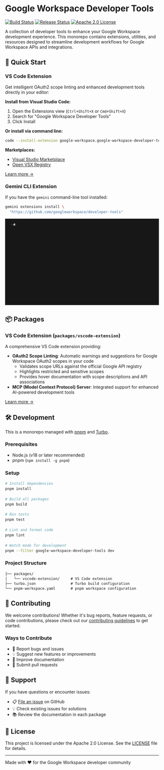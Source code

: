 # Google Workspace Developer Tools

[![Build Status](https://github.com/googleworkspace/developer-tools/actions/workflows/test.yml/badge.svg)](https://github.com/googleworkspace/developer-tools/actions/workflows/test.yml)
[![Release Status](https://github.com/googleworkspace/developer-tools/actions/workflows/release.yml/badge.svg)](https://github.com/googleworkspace/developer-tools/actions/workflows/release.yml)
[![Apache 2.0 License](https://img.shields.io/badge/License-Apache_2.0-blue.svg)](https://opensource.org/licenses/Apache-2.0)

A collection of developer tools to enhance your Google Workspace development experience. This monorepo contains extensions, utilities, and resources designed to streamline development workflows for Google Workspace APIs and integrations.

## 🚀 Quick Start

### VS Code Extension

Get intelligent OAuth2 scope linting and enhanced development tools directly in your editor:

**Install from Visual Studio Code:**

1. Open the Extensions view (`Ctrl+Shift+X` or `Cmd+Shift+X`)
2. Search for "Google Workspace Developer Tools"
3. Click Install

**Or install via command line:**

```sh
code --install-extension google-workspace.google-workspace-developer-tools
```

**Marketplaces:**

- [Visual Studio Marketplace](https://marketplace.visualstudio.com/items?itemName=google-workspace.google-workspace-developer-tools)
- [Open VSX Registry](https://open-vsx.org/extension/google-workspace/google-workspace-developer-tools)

[Learn more →](./packages/vscode-extension)

### Gemini CLI Extension

If you have the `gemini` command-line tool installed:

```sh
gemini extensions install \
  "https://github.com/googleworkspace/developer-tools"
```

![Extension Demo](https://raw.githubusercontent.com/googleworkspace/developer-tools/refs/heads/main/docs/gemini.gif)

## 📦 Packages

### VS Code Extension (`packages/vscode-extension`)

A comprehensive VS Code extension providing:

- **OAuth2 Scope Linting**: Automatic warnings and suggestions for Google Workspace OAuth2 scopes in your code
  - Validates scope URLs against the official Google API registry
  - Highlights restricted and sensitive scopes
  - Provides hover documentation with scope descriptions and API associations
- **MCP (Model Context Protocol) Server**: Integrated support for enhanced AI-powered development tools

[Learn more →](./packages/vscode-extension)

## 🛠️ Development

This is a monorepo managed with [pnpm](https://pnpm.io/) and [Turbo](https://turbo.build/).

### Prerequisites

- Node.js (v18 or later recommended)
- pnpm (`npm install -g pnpm`)

### Setup

```sh
# Install dependencies
pnpm install

# Build all packages
pnpm build

# Run tests
pnpm test

# Lint and format code
pnpm lint

# Watch mode for development
pnpm --filter google-workspace-developer-tools dev
```

### Project Structure

```
├── packages/
│   └── vscode-extension/     # VS Code extension
├── turbo.json                # Turbo build configuration
└── pnpm-workspace.yaml       # pnpm workspace configuration
```

## 🤝 Contributing

We welcome contributions! Whether it's bug reports, feature requests, or code contributions, please check out our [contributing guidelines](CONTRIBUTING.md) to get started.

### Ways to Contribute

- 🐛 Report bugs and issues
- 💡 Suggest new features or improvements
- 📝 Improve documentation
- 🔧 Submit pull requests

## 💬 Support

If you have questions or encounter issues:

- 📋 [File an issue](https://github.com/googleworkspace/developer-tools/issues) on GitHub
- 💡 Check existing issues for solutions
- 📚 Review the documentation in each package

## 📄 License

This project is licensed under the Apache 2.0 License. See the [LICENSE](LICENSE) file for details.

---

Made with ❤️ for the Google Workspace developer community
